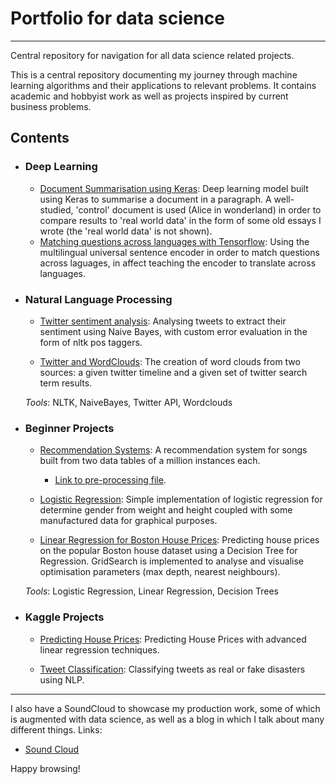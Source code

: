 
# Portfolio for data science
---
Central repository for navigation for all data science related projects.

This is a central repository documenting my journey through machine learning algorithms and their applications to relevant problems. It contains academic and hobbyist work as well as projects inspired by current business problems.

## Contents
- ### Deep Learning 
    - [Document Summarisation using Keras](https://github.com/MrFlygerian/NLP-Document-Summary/blob/master/Document_Summariser_(control).ipynb): Deep learning model built using Keras to summarise a document in a paragraph. A well-studied, 'control' document is used (Alice in wonderland) in order to compare results to 'real world data' in the form of some old essays I wrote (the 'real world data' is not shown).
    - [Matching questions across languages with Tensorflow](https://github.com/MrFlygerian/FAQ_matcher/blob/master/FAQ_matcher_notebook.ipynb): Using the multilingual universal sentence encoder in order to match questions across laguages, in affect teaching the encoder to translate across languages.   
    
    
- ### Natural Language Processing
     - [Twitter sentiment analysis](https://github.com/MrFlygerian/TwitterSentimentAnalysis): Analysing tweets to extract their sentiment using Naive Bayes, with custom error evaluation in the form of nltk pos taggers.
     
     - [Twitter and WordClouds](https://github.com/MrFlygerian/WordClouds/blob/master/WordClouds.ipynb): The creation of word clouds from two sources: a given twitter timeline and a given set of twitter search term results.

    _Tools_: NLTK, NaiveBayes, Twitter API, Wordclouds


- ### Beginner Projects
   - [Recommendation Systems](https://github.com/MrFlygerian/MusicRecommender/blob/master/Recommenders.ipynb): A recommendation system for songs built from two data tables of a million instances each.
      - [Link to pre-processing file](https://github.com/MrFlygerian/MusicRecommender/blob/master/MusicDataPreprocessing.py).
    
    - [Logistic Regression](https://github.com/MrFlygerian/LogisticRegression): Simple implementation of logistic regression for determine gender from weight and height coupled with some manufactured data for graphical purposes.
    
    - [Linear Regression for Boston House Prices](https://github.com/MrFlygerian/BostonHousePrediction): Predicting house prices on the popular Boston house dataset using a Decision Tree for Regression. GridSearch is implemented to analyse and visualise optimisation parameters (max depth, nearest neighbours).  
   
   _Tools_: Logistic Regression, Linear Regression, Decision Trees 
   

- ### Kaggle Projects
    - [Predicting House Prices](https://github.com/MrFlygerian/Predicting-House-Price/blob/master/Kaggle%20comp%20Notebook.ipynb): Predicting House Prices with advanced linear regression techniques.
      
    - [Tweet Classification](https://github.com/MrFlygerian/Tweet-classification/blob/master/Kaggle%20Comp%20Notebook.ipynb): Classifying tweets as real or fake disasters using NLP. 

---

I also have a SoundCloud to showcase my production work, some of which is augmented with data science, as well as a blog in which I talk about many different things. Links:
- [Sound Cloud](https://soundcloud.com/blessed-chia)

Happy browsing!
